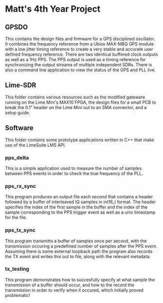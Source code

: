# Matt's 4th Year Project

## GPSDO
This contains the design files and firmware for a GPS disciplined oscillator. It combines the frequency reference from a Ublox MAX-M8Q GPS module with a low jitter timing reference to create a very stable and accurate user defined frequency reference. There are two identical buffered clock outputs as well as a 1Hz PPS. The PPS output is used as a timing reference for synchronizing the output streams of multiple independent SDRs. There is also a command line application to view the status of the GPS and PLL live.

## Lime-SDR
This folder contains various resources such as the modified gateware running on the Lime Mini's MAX10 FPGA, the design files for a small PCB to break the 0.1" header on the Lime Mini out to an SMA connector, and a setup guide.

## Software
This folder contains some prototype applications written in C++ that make use of the LimeSuite LMS API.

### pps_delta
This is a simple application used to measure the number of samples between PPS events in order to check the true frequency of the PLL.

### pps_rx_sync
This program produces an output file each second that contains a header followed by a buffer of interleaved IQ samples in int16_t format. The header specifies the index of the first sample in the buffer and the index of the sample corresponding to the PPS trigger event as well as a unix timestamp for the file.

### pps_tx_sync
This program transmitts a buffer of samples once per second, with the transmission occuring a predefined number of samples after the PPS event. Assuming there is some external loopback path the program also records the TX event and writes this out to file, along with the relevant metadata.

### tx_testing
This program demonstrates how to succesfully specify at what sample the transmission of a buffer should occur, and how to the record the transmission in order to verify when it occured, which initially proved problematic!
